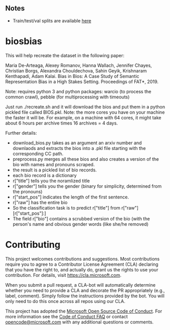 ## Notes
* Train/test/val splits are available [here](https://drive.google.com/drive/folders/1M1nDV1tucm0locFUpnZd3PyPO-mL08pM?usp=drive_link)

# biosbias

This will help recreate the dataset in the following paper:

Maria De-Arteaga, Alexey Romanov, Hanna Wallach, Jennifer Chayes, Christian Borgs, Alexandra Chouldechova, Sahin Geyik, Krishnaram Kenthapadi, Adam Kalai. Bias in Bios: A Case Study of Semantic Representation Bias in a High Stakes Setting. Proceedings of FAT*, 2019.

Note: requires python 3 and python packages: warcio (to process the common crawl), pebble (for multiprocessing with timeouts)

Just run ./recreate.sh and it will download the bios and put them in a python pickled file called BIOS.pkl. Note: the more cores you have on your machine the faster it will be. For example, on a machine with 64 cores, it might take about 6 hours per archive times 16 archives = 4 days. 

Further details:
* download_bios.py takes as an argument an arxiv number and downlaods and extracts the bios into a .pkl file starting with the corresponding CC path.
* preprocess.py merges all these bios and also creates a version of the bio with names and pronouns scraped.
* the result is a pickled list of bio records.
* each bio record is a dictionary 
* r["title"] tells you the noramlized title
* r["gender"] tells you the gender (binary for simplicity, determined from the pronouns)
* r["start_pos"] indicates the length of the first sentence. 
* r["raw"] has the entire bio
* So the classification task is to predict r["title"] from r["raw"][r["start_pos"]:]
* The field r["bio"] contains a scrubbed version of the bio (with the person's name and obvious gender words (like she/he removed)

# Contributing

This project welcomes contributions and suggestions.  Most contributions require you to agree to a
Contributor License Agreement (CLA) declaring that you have the right to, and actually do, grant us
the rights to use your contribution. For details, visit https://cla.microsoft.com.

When you submit a pull request, a CLA-bot will automatically determine whether you need to provide
a CLA and decorate the PR appropriately (e.g., label, comment). Simply follow the instructions
provided by the bot. You will only need to do this once across all repos using our CLA.

This project has adopted the [Microsoft Open Source Code of Conduct](https://opensource.microsoft.com/codeofconduct/).
For more information see the [Code of Conduct FAQ](https://opensource.microsoft.com/codeofconduct/faq/) or
contact [opencode@microsoft.com](mailto:opencode@microsoft.com) with any additional questions or comments.
